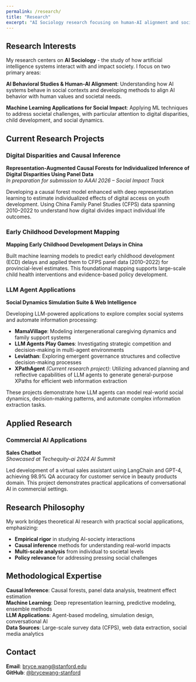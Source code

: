 ```yaml
---
permalink: /research/
title: "Research"
excerpt: "AI Sociology research focusing on human-AI alignment and social impact of machine learning applications."
---
```


## Research Interests

My research centers on **AI Sociology** - the study of how artificial intelligence systems interact with and impact society. I focus on two primary areas:

**AI Behavioral Studies & Human-AI Alignment**: Understanding how AI systems behave in social contexts and developing methods to align AI behavior with human values and societal needs.

**Machine Learning Applications for Social Impact**: Applying ML techniques to address societal challenges, with particular attention to digital disparities, child development, and social dynamics.

## Current Research Projects

### Digital Disparities and Causal Inference
**Representation-Augmented Causal Forests for Individualized Inference of Digital Disparities Using Panel Data**  
*In preparation for submission to AAAI 2026 – Social Impact Track*

Developing a causal forest model enhanced with deep representation learning to estimate individualized effects of digital access on youth development. Using China Family Panel Studies (CFPS) data spanning 2010–2022 to understand how digital divides impact individual life outcomes.

### Early Childhood Development Mapping
**Mapping Early Childhood Development Delays in China**

Built machine learning models to predict early childhood development (ECD) delays and applied them to CFPS panel data (2010–2022) for provincial-level estimates. This foundational mapping supports large-scale child health interventions and evidence-based policy development.

### LLM Agent Applications
**Social Dynamics Simulation Suite & Web Intelligence**

Developing LLM-powered applications to explore complex social systems and automate information processing:

- **MamaVillage**: Modeling intergenerational caregiving dynamics and family support systems
- **LLM Agents Play Games**: Investigating strategic competition and decision-making in multi-agent environments  
- **Leviathan**: Exploring emergent governance structures and collective decision-making processes
- **XPathAgent** *(Current research project)*: Utilizing advanced planning and reflective capabilities of LLM agents to generate general-purpose XPaths for efficient web information extraction

These projects demonstrate how LLM agents can model real-world social dynamics, decision-making patterns, and automate complex information extraction tasks.

## Applied Research

### Commercial AI Applications
**Sales Chatbot**  
*Showcased at Techequity-ai 2024 AI Summit*

Led development of a virtual sales assistant using LangChain and GPT-4, achieving 98.9% QA accuracy for customer service in beauty products domain. This project demonstrates practical applications of conversational AI in commercial settings.

## Research Philosophy

My work bridges theoretical AI research with practical social applications, emphasizing:

- **Empirical rigor** in studying AI-society interactions
- **Causal inference** methods for understanding real-world impacts  
- **Multi-scale analysis** from individual to societal levels
- **Policy relevance** for addressing pressing social challenges

## Methodological Expertise

**Causal Inference**: Causal forests, panel data analysis, treatment effect estimation  
**Machine Learning**: Deep representation learning, predictive modeling, ensemble methods  
**LLM Applications**: Agent-based modeling, simulation design, conversational AI  
**Data Sources**: Large-scale survey data (CFPS), web data extraction, social media analytics

## Contact

**Email**: bryce.wang@stanford.edu  
**GitHub**: [@brycewang-stanford](https://github.com/brycewang-stanford)